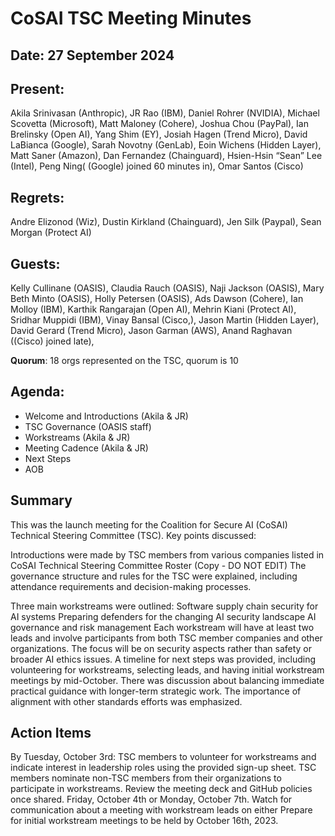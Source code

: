 # CoSAI TSC Meeting Minutes 

## Date: 27 September 2024

## Present:
Akila Srinivasan (Anthropic), JR Rao (IBM), Daniel Rohrer (NVIDIA),  Michael Scovetta (Microsoft), Matt Maloney (Cohere), Joshua Chou (PayPal), Ian Brelinsky (Open AI), Yang Shim (EY), Josiah Hagen (Trend Micro), David LaBianca (Google), Sarah Novotny (GenLab), Eoin Wichens (Hidden Layer), Matt Saner (Amazon), Dan Fernandez (Chainguard), Hsien-Hsin “Sean” Lee (Intel),  Peng Ning( (Google) joined 60 minutes in),  Omar Santos (Cisco)


## Regrets:  
Andre Elizonod (Wiz), Dustin Kirkland (Chainguard), Jen Silk (Paypal), Sean Morgan (Protect AI) 

## Guests: 
Kelly Cullinane (OASIS), Claudia Rauch (OASIS), Naji Jackson (OASIS), Mary Beth Minto (OASIS), Holly Petersen (OASIS), Ads Dawson (Cohere), Ian Molloy (IBM), Karthik Rangarajan (Open AI), Mehrin Kiani (Protect AI), Sridhar Muppidi (IBM), Vinay Bansal (Cisco,), Jason Martin (Hidden Layer), David Gerard (Trend Micro), Jason Garman (AWS), Anand Raghavan ((Cisco) joined late),


**Quorum**: 18 orgs represented on the TSC, quorum is 10

## Agenda:
* Welcome and Introductions (Akila & JR)
* TSC Governance (OASIS staff)
* Workstreams (Akila & JR)
* Meeting Cadence (Akila & JR)
* Next Steps
* AOB


## Summary
This was the launch meeting for the Coalition for Secure AI (CoSAI) Technical Steering Committee (TSC). Key points discussed:

Introductions were made by TSC members from various companies listed in CoSAI Technical Steering Committee Roster (Copy - DO NOT EDIT)
The governance structure and rules for the TSC were explained, including attendance requirements and decision-making processes.

Three main workstreams were outlined:
Software supply chain security for AI systems
Preparing defenders for the changing AI security landscape
AI governance and risk management
Each workstream will have at least two leads and involve participants from both TSC member companies and other organizations.
The focus will be on security aspects rather than safety or broader AI ethics issues.
A timeline for next steps was provided, including volunteering for workstreams, selecting leads, and having initial workstream meetings by mid-October.
There was discussion about balancing immediate practical guidance with longer-term strategic work.
The importance of alignment with other standards efforts was emphasized.

## Action Items
By Tuesday, October 3rd:
TSC members to volunteer for workstreams and indicate interest in leadership roles using the provided sign-up sheet.
TSC members nominate non-TSC members from their organizations to participate in workstreams.
Review the meeting deck and GitHub policies once shared.
Friday, October 4th or Monday, October 7th.
Watch for communication about a meeting with workstream leads on either
Prepare for initial workstream meetings to be held by October 16th, 2023.
